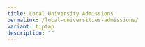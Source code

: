 ```yaml
---
title: Local University Admissions
permalink: /local-universities-admissions/
variant: tiptap
description: ""
---
```

